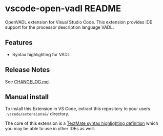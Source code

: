 # vscode-open-vadl README

OpenVADL extension for Visual Studio Code. This extension provides IDE support for the processor description language VADL.

## Features

- Syntax highlighting for VADL

## Release Notes

See [CHANGELOG.md](CHANGELOG.md).

## Manual install

To install this Extension in VS Code, extract this repository to your users `.vscode/extensions&/` directory.

The core of this extension is a [TextMate syntax highlighting definition](syntaxes/vadl.tmLanguage.json) which you may be able to use in other IDEs as well.
